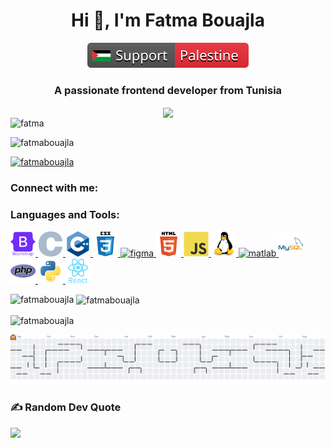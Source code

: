 <h1 align="center">Hi 👋, I'm Fatma Bouajla</h1>
<p align="center">
  <a href="https://www.map.org.uk"><img src="https://raw.githubusercontent.com/Ademking/Support-Palestine/main/Support-Palestine.svg" alt="Support Palestine"></a>
</p>
<h3 align="center">A passionate frontend developer from Tunisia</h3>
<div align="center">
  <img src="https://readme-typing-svg.herokuapp.com?lines=software;engineering;student&font=Fira%20Code&center=true&width=380&height=50&duration=4000&pause=1000&color=FF70A6&size=25" align="center">
  <br>
</div>

<img alt="fatma" src="https://cr-ss-service.azurewebsites.net/api/ScreenShot?widget=summary&username=FatmaBouajla"/>



<p align="left"> <img src="https://komarev.com/ghpvc/?username=fatmabouajla&label=Profile%20views&color=0e75b6&style=flat" alt="fatmabouajla" /> </p>

<p align="left"> <a href="https://github.com/ryo-ma/github-profile-trophy"><img src="https://github-profile-trophy.vercel.app/?username=fatmabouajla" alt="fatmabouajla" /></a> </p>

<h3 align="left">Connect with me:</h3>
<p align="left">
</p>

<h3 align="left">Languages and Tools:</h3>
<p align="left"> 
  <a href="https://getbootstrap.com" target="_blank" rel="noreferrer"> <img src="https://raw.githubusercontent.com/devicons/devicon/master/icons/bootstrap/bootstrap-plain-wordmark.svg" alt="bootstrap" width="40" height="40"/> </a> 
  <a href="https://www.cprogramming.com/" target="_blank" rel="noreferrer"> <img src="https://raw.githubusercontent.com/devicons/devicon/master/icons/c/c-original.svg" alt="c" width="40" height="40"/> </a> 
  <a href="https://www.w3schools.com/cpp/" target="_blank" rel="noreferrer"> <img src="https://raw.githubusercontent.com/devicons/devicon/master/icons/cplusplus/cplusplus-original.svg" alt="cplusplus" width="40" height="40"/> </a> 
  <a href="https://www.w3schools.com/css/" target="_blank" rel="noreferrer"> <img src="https://raw.githubusercontent.com/devicons/devicon/master/icons/css3/css3-original-wordmark.svg" alt="css3" width="40" height="40"/> </a> 
  <a href="https://www.figma.com/" target="_blank" rel="noreferrer"> <img src="https://www.vectorlogo.zone/logos/figma/figma-icon.svg" alt="figma" width="40" height="40"/> </a> 
  <a href="https://www.w3.org/html/" target="_blank" rel="noreferrer"> <img src="https://raw.githubusercontent.com/devicons/devicon/master/icons/html5/html5-original-wordmark.svg" alt="html5" width="40" height="40"/> </a> 
  <a href="https://developer.mozilla.org/en-US/docs/Web/JavaScript" target="_blank" rel="noreferrer"> <img src="https://raw.githubusercontent.com/devicons/devicon/master/icons/javascript/javascript-original.svg" alt="javascript" width="40" height="40"/> </a> 
  <a href="https://www.linux.org/" target="_blank" rel="noreferrer"> <img src="https://raw.githubusercontent.com/devicons/devicon/master/icons/linux/linux-original.svg" alt="linux" width="40" height="40"/> </a> 
  <a href="https://www.mathworks.com/" target="_blank" rel="noreferrer"> <img src="https://upload.wikimedia.org/wikipedia/commons/2/21/Matlab_Logo.png" alt="matlab" width="40" height="40"/> </a> 
  <a href="https://www.mysql.com/" target="_blank" rel="noreferrer"> <img src="https://raw.githubusercontent.com/devicons/devicon/master/icons/mysql/mysql-original-wordmark.svg" alt="mysql" width="40" height="40"/> </a> 
  <a href="https://www.php.net" target="_blank" rel="noreferrer"> <img src="https://raw.githubusercontent.com/devicons/devicon/master/icons/php/php-original.svg" alt="php" width="40" height="40"/> </a> 
  <a href="https://www.python.org" target="_blank" rel="noreferrer"> <img src="https://raw.githubusercontent.com/devicons/devicon/master/icons/python/python-original.svg" alt="python" width="40" height="40"/> </a> 
  <a href="https://reactjs.org/" target="_blank" rel="noreferrer"> <img src="https://raw.githubusercontent.com/devicons/devicon/master/icons/react/react-original-wordmark.svg" alt="react" width="40" height="40"/> </a> 
</p>

<p><img align="left" src="https://github-readme-stats.vercel.app/api/top-langs?username=fatmabouajla&show_icons=true&locale=en&layout=compact" alt="fatmabouajla" /></p>

<p>&nbsp;<img align="center" src="https://github-readme-stats.vercel.app/api?username=fatmabouajla&show_icons=true&locale=en" alt="fatmabouajla" /></p>

<p><img align="center" src="https://github-readme-streak-stats.herokuapp.com/?user=fatmabouajla&" alt="fatmabouajla" /></p>

<picture>
  <source media="(prefers-color-scheme: dark)" srcset="https://raw.githubusercontent.com/fatmaBouajla/fatmaBouajla/output/pacman-contribution-graph-dark.svg">
  <source media="(prefers-color-scheme: light)" srcset="https://raw.githubusercontent.com/fatmaBouajla/fatmaBouajla/output/pacman-contribution-graph.svg">
  <img alt="pacman contribution graph" src="https://raw.githubusercontent.com/fatmaBouajla/fatmaBouajla/output/pacman-contribution-graph.svg">
</picture>

### ✍️ Random Dev Quote
![](https://quotes-github-readme.vercel.app/api?type=horizontal&theme=radical)
